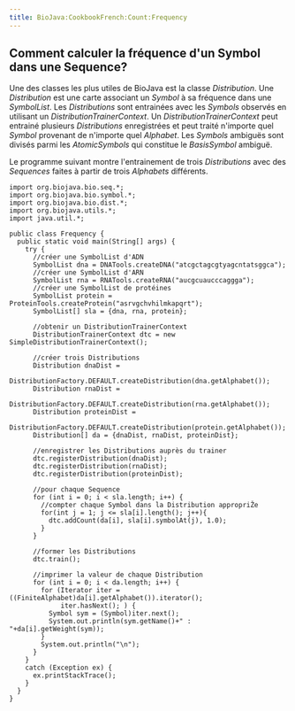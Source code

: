 ```yaml
---
title: BioJava:CookbookFrench:Count:Frequency
---
```


Comment calculer la fréquence d'un Symbol dans une Sequence?
------------------------------------------------------------

Une des classes les plus utiles de BioJava est la classe *Distribution*.
Une *Distribution* est une carte associant un *Symbol* à sa fréquence
dans une *SymbolList*. Les *Distributions* sont entrainées avec les
*Symbols* observés en utilisant un *DistributionTrainerContext*. Un
*DistributionTrainerContext* peut entrainé plusieurs *Distributions*
enregistrées et peut traité n'importe quel *Symbol* provenant de
n'importe quel *Alphabet*. Les *Symbols* ambiguës sont divisés parmi les
*AtomicSymbols* qui constitue le *BasisSymbol* ambiguë.

Le programme suivant montre l'entrainement de trois *Distributions* avec
des *Sequences* faites à partir de trois *Alphabets* différents.

    import org.biojava.bio.seq.*;
    import org.biojava.bio.symbol.*;
    import org.biojava.bio.dist.*;
    import org.biojava.utils.*;
    import java.util.*;

    public class Frequency {
      public static void main(String[] args) {
        try {
          //créer une SymbolList d'ADN
          SymbolList dna = DNATools.createDNA("atcgctagcgtyagcntatsggca");
          //créer une SymbolList d'ARN
          SymbolList rna = RNATools.createRNA("aucgcuaucccaggga");
          //créer une SymbolList de protéines
          SymbolList protein = ProteinTools.createProtein("asrvgchvhilmkapqrt");
          SymbolList[] sla = {dna, rna, protein};
          
          //obtenir un DistributionTrainerContext
          DistributionTrainerContext dtc = new SimpleDistributionTrainerContext();
          
          //créer trois Distributions
          Distribution dnaDist =
              DistributionFactory.DEFAULT.createDistribution(dna.getAlphabet());
          Distribution rnaDist =
              DistributionFactory.DEFAULT.createDistribution(rna.getAlphabet());
          Distribution proteinDist =
              DistributionFactory.DEFAULT.createDistribution(protein.getAlphabet());
          Distribution[] da = {dnaDist, rnaDist, proteinDist};
          
          //enregistrer les Distributions auprès du trainer
          dtc.registerDistribution(dnaDist);
          dtc.registerDistribution(rnaDist);
          dtc.registerDistribution(proteinDist);
          
          //pour chaque Sequence
          for (int i = 0; i < sla.length; i++) {
            //compter chaque Symbol dans la Distribution appropriŽe
            for(int j = 1; j <= sla[i].length(); j++){
              dtc.addCount(da[i], sla[i].symbolAt(j), 1.0);
            }
          }
          
          //former les Distributions
          dtc.train();
          
          //imprimer la valeur de chaque Distribution
          for (int i = 0; i < da.length; i++) {
            for (Iterator iter = ((FiniteAlphabet)da[i].getAlphabet()).iterator();
                 iter.hasNext(); ) {
              Symbol sym = (Symbol)iter.next();
              System.out.println(sym.getName()+" : "+da[i].getWeight(sym));
            }
            System.out.println("\n");
          }
        }
        catch (Exception ex) {
          ex.printStackTrace();
        }
      }
    }
